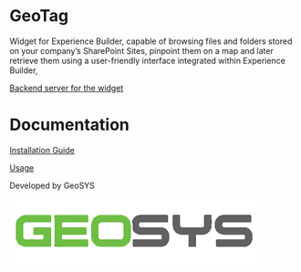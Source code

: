 
# GeoTag

Widget for Experience Builder, capable of browsing files and folders stored on your company’s SharePoint Sites, pinpoint them on a map and later retrieve them using a user-friendly interface integrated within Experience Builder,

[Backend server for the widget](https://github.com/martirodm/GeoTagExpress)

# Documentation

[Installation Guide](Documentation/GeoTagInstallation-Manual.pdf)

[Usage](Documentation/GeoTagUsage-Manual.pdf)


Developed by GeoSYS

![Logo](/src/assets/images/geosys.png)
